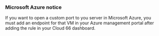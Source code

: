 

### Microsoft Azure notice

If you want to open a custom port to you server in Microsoft Azure, you must add an endpoint for that VM in your Azure management portal after adding the rule in your Cloud 66 dashboard.




